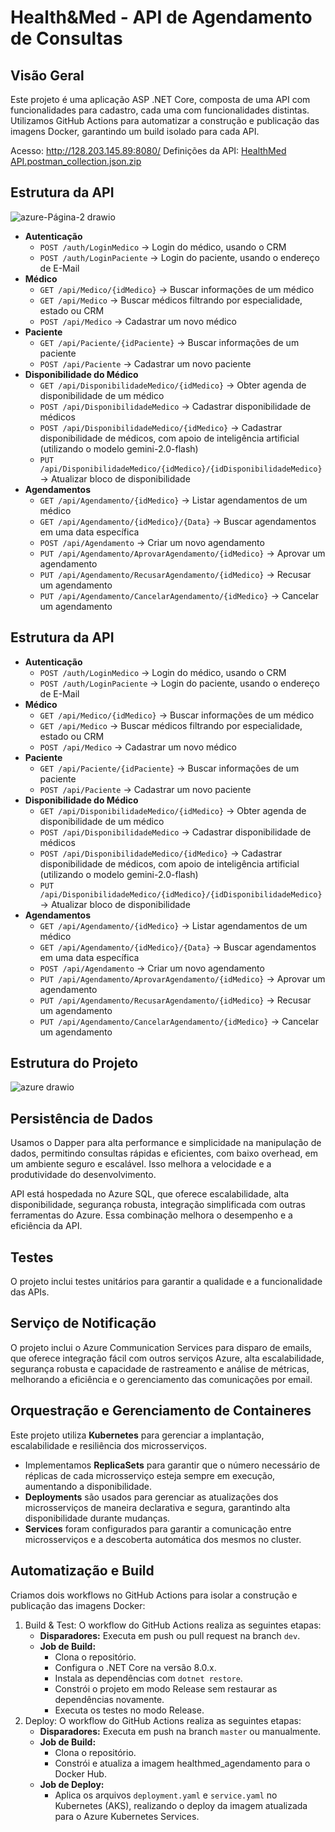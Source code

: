 # Health&Med - API de Agendamento de Consultas

## Visão Geral

Este projeto é uma aplicação ASP .NET Core, composta de uma API com funcionalidades para cadastro, cada uma com funcionalidades distintas. Utilizamos GitHub Actions para automatizar a construção e publicação das imagens Docker, garantindo um build isolado para cada API.

Acesso: http://128.203.145.89:8080/
Definições da API: [HealthMed API.postman_collection.json.zip](https://github.com/user-attachments/files/18722502/HealthMed.API.postman_collection.json.zip)

## Estrutura da API

![azure-Página-2 drawio](https://github.com/user-attachments/assets/b279ea2a-b35c-4e10-907b-e39ef29458e5)

- **Autenticação**
   - `POST /auth/LoginMedico` → Login do médico, usando o CRM
   - `POST /auth/LoginPaciente` → Login do paciente, usando o endereço de E-Mail
- **Médico**
   - `GET /api/Medico/{idMedico}` → Buscar informações de um médico
   - `GET /api/Medico` → Buscar médicos filtrando por especialidade, estado ou CRM
   - `POST /api/Medico` → Cadastrar um novo médico
- **Paciente**
   - `GET /api/Paciente/{idPaciente}` → Buscar informações de um paciente
   - `POST /api/Paciente` → Cadastrar um novo paciente
- **Disponibilidade do Médico**
   - `GET /api/DisponibilidadeMedico/{idMedico}` → Obter agenda de disponibilidade de um médico
   - `POST /api/DisponibilidadeMedico` → Cadastrar disponibilidade de médicos
   - `POST /api/DisponibilidadeMedico/{idMedico}` → Cadastrar disponibilidade de médicos, com apoio de inteligência artificial (utilizando o modelo gemini-2.0-flash)
   - `PUT /api/DisponibilidadeMedico/{idMedico}/{idDisponibilidadeMedico}` → Atualizar bloco de disponibilidade
- **Agendamentos**
   - `GET /api/Agendamento/{idMedico}` → Listar agendamentos de um médico
   - `GET /api/Agendamento/{idMedico}/{Data}` → Buscar agendamentos em uma data específica
   - `POST /api/Agendamento` → Criar um novo agendamento
   - `PUT /api/Agendamento/AprovarAgendamento/{idMedico}` → Aprovar um agendamento
   - `PUT /api/Agendamento/RecusarAgendamento/{idMedico}` → Recusar um agendamento
   - `PUT /api/Agendamento/CancelarAgendamento/{idMedico}` → Cancelar um agendamento

## Estrutura da API

- **Autenticação**
   - `POST /auth/LoginMedico` → Login do médico, usando o CRM
   - `POST /auth/LoginPaciente` → Login do paciente, usando o endereço de E-Mail
- **Médico**
   - `GET /api/Medico/{idMedico}` → Buscar informações de um médico
   - `GET /api/Medico` → Buscar médicos filtrando por especialidade, estado ou CRM
   - `POST /api/Medico` → Cadastrar um novo médico
- **Paciente**
   - `GET /api/Paciente/{idPaciente}` → Buscar informações de um paciente
   - `POST /api/Paciente` → Cadastrar um novo paciente
- **Disponibilidade do Médico**
   - `GET /api/DisponibilidadeMedico/{idMedico}` → Obter agenda de disponibilidade de um médico
   - `POST /api/DisponibilidadeMedico` → Cadastrar disponibilidade de médicos
   - `POST /api/DisponibilidadeMedico/{idMedico}` → Cadastrar disponibilidade de médicos, com apoio de inteligência artificial (utilizando o modelo gemini-2.0-flash)
   - `PUT /api/DisponibilidadeMedico/{idMedico}/{idDisponibilidadeMedico}` → Atualizar bloco de disponibilidade
- **Agendamentos**
   - `GET /api/Agendamento/{idMedico}` → Listar agendamentos de um médico
   - `GET /api/Agendamento/{idMedico}/{Data}` → Buscar agendamentos em uma data específica
   - `POST /api/Agendamento` → Criar um novo agendamento
   - `PUT /api/Agendamento/AprovarAgendamento/{idMedico}` → Aprovar um agendamento
   - `PUT /api/Agendamento/RecusarAgendamento/{idMedico}` → Recusar um agendamento
   - `PUT /api/Agendamento/CancelarAgendamento/{idMedico}` → Cancelar um agendamento

## Estrutura do Projeto

![azure drawio](https://github.com/user-attachments/assets/e8664873-1a87-48cb-9bb8-3e53145caadf)

## Persistência de Dados

Usamos o Dapper para alta performance e simplicidade na manipulação de dados, permitindo consultas rápidas e eficientes, com baixo overhead, em um ambiente seguro e escalável. Isso melhora a velocidade e a produtividade do desenvolvimento.

API está hospedada no Azure SQL, que oferece escalabilidade, alta disponibilidade, segurança robusta, integração simplificada com outras ferramentas do Azure. Essa combinação melhora o desempenho e a eficiência da API.

## Testes

O projeto inclui testes unitários para garantir a qualidade e a funcionalidade das APIs.

## Serviço de Notificação

O projeto inclui o Azure Communication Services para disparo de emails, que oferece integração fácil com outros serviços Azure, alta escalabilidade, segurança robusta e capacidade de rastreamento e análise de métricas, melhorando a eficiência e o gerenciamento das comunicações por email.

## Orquestração e Gerenciamento de Containeres

Este projeto utiliza **Kubernetes** para gerenciar a implantação, escalabilidade e resiliência dos microsserviços.

- Implementamos **ReplicaSets** para garantir que o número necessário de réplicas de cada microsserviço esteja sempre em execução, aumentando a disponibilidade.
- **Deployments** são usados para gerenciar as atualizações dos microsserviços de maneira declarativa e segura, garantindo alta disponibilidade durante mudanças.
- **Services** foram configurados para garantir a comunicação entre microsserviços e a descoberta automática dos mesmos no cluster.

## Automatização e Build

Criamos dois workflows no GitHub Actions para isolar a construção e publicação das imagens Docker:

1. Build & Test: O workflow do GitHub Actions realiza as seguintes etapas:
   - **Disparadores:** Executa em push ou pull request na branch `dev`.
   - **Job de Build:**
      - Clona o repositório.
      - Configura o .NET Core na versão 8.0.x.
      - Instala as dependências com `dotnet restore`.
      - Constrói o projeto em modo Release sem restaurar as dependências novamente.
      - Executa os testes no modo Release.
1. Deploy:  O workflow do GitHub Actions  realiza as seguintes etapas:
   - **Disparadores:** Executa em push na branch `master` ou manualmente.
   - **Job de Build:**
      - Clona o repositório.
      - Constrói e atualiza a imagem healthmed_agendamento para o Docker Hub.
   - **Job de Deploy:**
      - Aplica os arquivos `deployment.yaml` e `service.yaml` no Kubernetes (AKS), realizando o deploy da imagem atualizada para o Azure Kubernetes Services.

